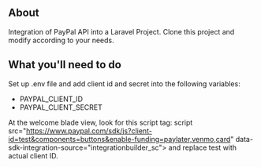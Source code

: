 ## About 

Integration of PayPal API into a Laravel Project. Clone this project and modify according to your needs. 

## What you'll need to do

Set up .env file and add client id and secret into the following variables: 
- PAYPAL_CLIENT_ID
- PAYPAL_CLIENT_SECRET

At the welcome blade view, look for this script tag:
script src="https://www.paypal.com/sdk/js?client-id=test&components=buttons&enable-funding=paylater,venmo,card" data-sdk-integration-source="integrationbuilder_sc"></script>
and replace test with actual client ID. 
